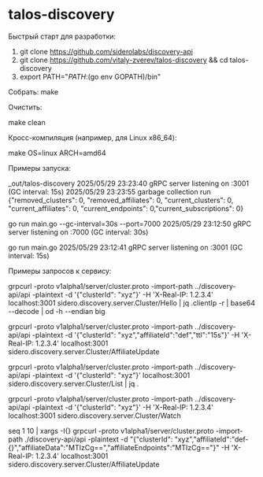 # talos-discovery

Быстрый старт для разработки:
1)  git clone https://github.com/siderolabs/discovery-api 
2)  git clone https://github.com/vitaly-zverev/talos-discovery && cd talos-discovery
3)  export PATH="$PATH:$(go env GOPATH)/bin"

Собрать:
make

Очистить:

make clean

Кросс-компиляция (например, для Linux x86_64):

make OS=linux ARCH=amd64

Примеры запуска:

 _out/talos-discovery
2025/05/29 23:23:40 gRPC server listening on :3001 (GC interval: 15s)
2025/05/29 23:23:55 garbage collection run  {"removed_clusters": 0, "removed_affiliates": 0, "current_clusters": 0, "current_affiliates": 0, "current_endpoints": 0,"current_subscriptions": 0}

go run main.go --gc-interval=30s --port=7000
2025/05/29 23:12:50 gRPC server listening on :7000 (GC interval: 30s)

go run main.go
2025/05/29 23:12:41 gRPC server listening on :3001 (GC interval: 15s)

Примеры запросов к сервису:

grpcurl -proto v1alpha1/server/cluster.proto -import-path ../discovery-api/api -plaintext -d '{"clusterId": "xyz"}' -H 'X-Real-IP: 1.2.3.4' localhost:3001 sidero.discovery.server.Cluster/Hello | jq .clientIp -r | base64 --decode | od -h --endian big

grpcurl -proto v1alpha1/server/cluster.proto -import-path ../discovery-api/api -plaintext -d '{"clusterId": "xyz","affiliateId":"def","ttl":"15s"}' -H 'X-Real-IP: 1.2.3.4' localhost:3001 sidero.discovery.server.Cluster/AffiliateUpdate

grpcurl -proto v1alpha1/server/cluster.proto -import-path ../discovery-api/api -plaintext -d '{"clusterId": "xyz"}' localhost:3001 sidero.discovery.server.Cluster/List | jq .

grpcurl -proto v1alpha1/server/cluster.proto -import-path ../discovery-api/api -plaintext -d '{"clusterId": "xyz"}' -H 'X-Real-IP: 1.2.3.4' localhost:3001 sidero.discovery.server.Cluster/Watch

seq 1 10 | xargs -I{} grpcurl -proto v1alpha1/server/cluster.proto -import-path ./discovery-api/api -plaintext -d "{\"clusterId\": \"xyz\",\"affiliateId\":\"def-{}\",\"affiliateData\":\"MTIzCg==\",\"affiliateEndpoints\":\"MTIzCg==\"}" -H 'X-Real-IP: 1.2.3.4' localhost:3001 sidero.discovery.server.Cluster/AffiliateUpdate
